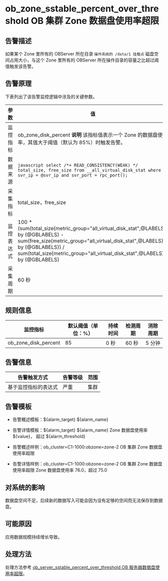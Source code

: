 ob_zone_sstable_percent_over_threshold
OB 集群 Zone 数据盘使用率超限 
================================================================================



**告警描述** 
-----------------------------

如果某个 Zone 里所有的 OBServer 所在目录 `操作系统的 /data/1 挂载点` 磁盘空间占用大小，与这个 Zone 里所有的 OBServer 所在操作目录的容量之比超过阈值触发该告警。

告警原理 
-------------------------

下表列出了该告警监控逻辑中涉及的关键参数。


|  参数   |                                                                                                                         值                                                                                                                          |
|-------|----------------------------------------------------------------------------------------------------------------------------------------------------------------------------------------------------------------------------------------------------|
| 监控指标  | ob_zone_disk_percent **说明**  该指标值表示一个 Zone 的数据盘使用率，其值大于阈值（默认为 85%）时触发告警。                                                                                                                                           |
| 数据来源  | ```javascript select /*+ READ_CONSISTENCY(WEAK) */ total_size, free_size from __all_virtual_disk_stat where svr_ip = @svr_ip and svr_port = rpc_port(); ```                                                                |
| 采集指标  | total_size，free_size                                                                                                                                                                                                                               |
| 监控表达式 | 100 \* (sum(total_size{metric_group="all_virtual_disk_stat",@LABELS}) by (@GBLABELS) - sum(free_size{metric_group="all_virtual_disk_stat",@LABELS}) by (@GBLABELS)) / sum(total_size{metric_group="all_virtual_disk_stat",@LABELS}) by (@GBLABELS) |
| 采集周期  | 60 秒                                                                                                                                                                                                                                               |



**规则信息** 
-----------------------------



|         监控指标         | 默认阈值（单位：%） | 持续时间 | 检测周期 | 消除周期 |
|----------------------|------------|------|------|------|
| ob_zone_disk_percent | 85         | 0 秒  | 60 秒 | 5 分钟 |



**告警信息** 
-----------------------------



|   告警触发方式   | 告警等级 | 范围 |
|------------|------|----|
| 基于监控指标的表达式 | 严重   | 集群 |



**告警模板** 
-----------------------------

* 告警概述模板：${alarm_target} ${alarm_name}

  

* 告警详情模板：${alarm_target} ${alarm_name} Zone 数据盘使用率 ${value}， 超过 ${alarm_threshold}

  

* 告警概述样例：ob_cluster=C1-1000:obzone=zone-2 OB 集群 Zone 数据盘使用率超限

  

* 告警详情样例：ob_cluster=C1-1000:obzone=zone-2 OB 集群 Zone 数据盘使用率超限 Zone 数据盘使用率 76.0，超过 75.0

  




**对系统的影响** 
-------------------------------

数据盘空间不足，后续新的数据写入可能会因为没有足够的空间而无法保存到数据盘。

**可能原因** 
-----------------------------

应用数据规模持续增长导致。

处理方法 
-------------------------

处理方法参考 [ob_server_sstable_percent_over_threshold OB 服务器数据盘使用率超限](/zh-CN/4.alarm-reference/2.ob-alert/27.ob_server_sstable_percent_over_threshold-the-data-disk-usage-of-the-ob-server-exceeds.md)。
